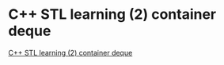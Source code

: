 # C++ STL learning (2) container deque
[C++ STL learning (2) container deque](https://aiwithcloud.com/2022/09/19/c_stl_learning_2_container_deque/)